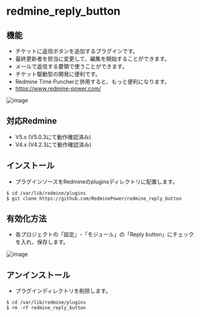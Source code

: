 # redmine_reply_button

## 機能

- チケットに返信ボタンを追加するプラグインです。
- 最終更新者を担当に変更して、編集を開始することができます。
- メールで返信する要領で使うことができます。
- チケット駆動型の開発に便利です。
- Redmine Time Puncherと併用すると、もっと便利になります。
- https://www.redmine-power.com/

![image](https://user-images.githubusercontent.com/87136359/204088971-53041413-1a99-4bf3-9a6b-82127d52df35.png)

## 対応Redmine
- V5.x (V5.0.3にて動作確認済み)
- V4.x (V4.2.3にて動作確認済み)

## インストール

- プラグインソースをRedmineのpluginsディレクトリに配置します。

```
$ cd /var/lib/redmine/plugins
$ git clone https://github.com/RedminePower/redmine_reply_button
```
## 有効化方法
- 各プロジェクトの「設定」-「モジュール」の「Reply button」にチェックを入れ、保存します。

![image](https://user-images.githubusercontent.com/87136359/204088998-ca6e4e57-f580-479a-a86b-c8a9c1c807cd.png)

## アンインストール
- プラグインディレクトリを削除します。

```
$ cd /var/lib/redmine/plugins
$ rm -rf redmine_reply_button
```
